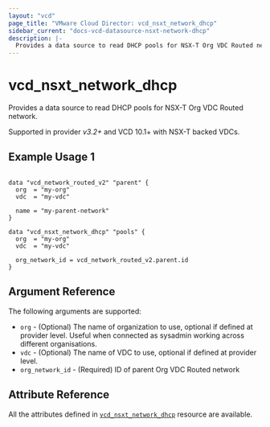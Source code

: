 ```yaml
---
layout: "vcd"
page_title: "VMware Cloud Director: vcd_nsxt_network_dhcp"
sidebar_current: "docs-vcd-datasource-nsxt-network-dhcp"
description: |-
  Provides a data source to read DHCP pools for NSX-T Org VDC Routed network.
---
```


# vcd\_nsxt\_network\_dhcp

Provides a data source to read DHCP pools for NSX-T Org VDC Routed network.

Supported in provider *v3.2+* and VCD 10.1+ with NSX-T backed VDCs.

## Example Usage 1

```hcl

data "vcd_network_routed_v2" "parent" {
  org  = "my-org"
  vdc  = "my-vdc"

  name = "my-parent-network"
}

data "vcd_nsxt_network_dhcp" "pools" {
  org  = "my-org"
  vdc  = "my-vdc"

  org_network_id = vcd_network_routed_v2.parent.id
}
```

## Argument Reference

The following arguments are supported:

* `org` - (Optional) The name of organization to use, optional if defined at provider level. Useful
  when connected as sysadmin working across different organisations.
* `vdc` - (Optional) The name of VDC to use, optional if defined at provider level.
* `org_network_id` - (Required) ID of parent Org VDC Routed network

## Attribute Reference

All the attributes defined in [`vcd_nsxt_network_dhcp`](/docs/providers/vcd/r/nsxt_network_dhcp.html)
resource are available.
